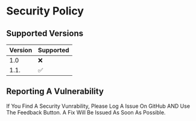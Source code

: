# Security Policy

## Supported Versions

| Version | Supported          |
| ------- | ------------------ |
| 1.0     | :x:                |
| 1.1.    | :white_check_mark: |

## Reporting A Vulnerability

If You Find A Security Vunrability, Please Log A Issue On GitHub AND Use The Feedback Button. A Fix Will Be Issued As Soon As Possible.
